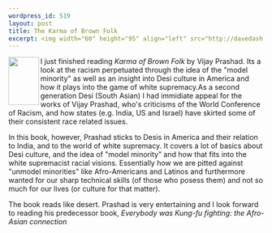 ```yaml
--- 
wordpress_id: 519
layout: post
title: The Karma of Brown Folk
excerpt: <img width="60" height="95" align="left" src="http://davedash.com/images/articles/20021122230338475_1.jpeg" alt=""> I just finished reading <i>Karma of Brown Folk</i> by Vijay Prashad.  Its a look at the racism perpetuated through the idea of the "model minority" as well as an insight into Desi culture in America and how it plays into the game of white supremacy.
---
```

<img width="60" height="95" align="left" src="http://davedash.com/images/articles/20021122230338475_1.jpeg" alt=""> I just finished reading <i>Karma of Brown Folk</i> by Vijay Prashad.  Its a look at the racism perpetuated through the idea of the "model minority" as well as an insight into Desi culture in America and how it plays into the game of white supremacy.<!--more-->As a second generation Desi (South Asian) I had immidiate appeal for the works of Vijay Prashad, who's criticisms of the World Conference of Racism, and how states (e.g. India, US and Israel) have skirted some of their consistent race related issues.<p>In this book, however, Prashad sticks to Desis in America and their relation to India, and to the world of white supremacy.  It covers a lot of basics about Desi culture, and the idea of "model minority" and how that fits into the white supremacist racial visions.  Essentially how we are pitted against "unmodel minorities" like Afro-Americans and Latinos and furthermore wanted for our sharp technical skills (of those who posess them) and not so much for our lives (or culture for that matter).</p><p>The book reads like desert.  Prashad is very entertaining and I look forward to reading his predecessor book, <i>Everybody was Kung-fu fighting: the Afro-Asian connection</i></p>
